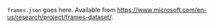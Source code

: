`frames.json` goes here. Available from <https://www.microsoft.com/en-us/research/project/frames-dataset/>.
